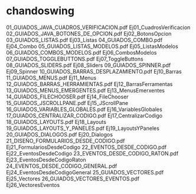 # chandoswing

01_GUIADOS_JAVA_CUADROS_VERIFICACION.pdf	Ej01_CuadrosVerificacion
02_GUIADOS_JAVA_BOTONES_DE_OPCION.pdf	Ej02_BotonsOpcion
03_GUIADOS_LISTAS.pdf	Ej03_Listas
04_GUIADOS_COMBO.pdf	Ej04_Combo
05_GUIADOS_LISTAS_MODELOS.pdf	Ej05_ListasModelos
06_GUIADOS_COMBOS_MODELOS.pdf	Ej06_CombosModelos
07_GUIADOS_TOGGLEBUTTONS.pdf	Ej07_ToggleButtons
08_GUIADOS_SLIDERS.pdf	Ej08_Sliders
09_GUIADOS_SPINNER.pdf	Ej09_Spinner
10_GUIADOS_BARRAS_DESPLAZAMIENTO.pdf	Ej10_Barras
11_GUIADOS_MENUS.pdf	Ej11_Menus
12_GUIADOS_BARRAS_HERRAMIENTAS.pdf	Ej12_BarrasFerramentas
13_GUIADOS_MENUS_EMERGENTES.pdf	Ej13_MenusEmerxentes
14_GUIADOS_FILECHOOSER.pdf	Ej14_FileChooser
15_GUIADOS_JSCROLLPANE.pdf	Ej15_JScrollPane
16_GUIADOS_VARIABLES_GLOBALES.pdf	Ej16_VariablesGlobales
17_GUIADOS_CENTRALIZAR_CODIGO.pdf	Ej17_CentralizarCodigo
18_GUIADOS_LAYOUTS.pdf	Ej18_Layouts
19_GUIADOS_LAYOUTS_Y_PANELES.pdf	Ej19_LayoutsYPaneles
20_GUIADOS_DIALOGOS.pdf	Ej20_Dialogos
21_DISEÑO_FORMULARIOS_DESDE_CODIGO.pdf	Ej21_FormulariosDesdeCodigo
22_EVENTOS_DESDE_CODIGO.pdf	Ej22_EventosDesdeCodigo
23_EVENTOS_DESDE_CODIGO_RATON.pdf	Ej23_EventosDesdeCodigoRaton
24_EVENTOS_DESDE_CODIGO_GENERAL.pdf	Ej24_EventosDesdeCodigoGeneral
25_GUIADOS_VECTORES.pdf	Ej25_Vectores
26_GUIADOS_VECTORES_EVENTOS.pdf	Ej26_VectoresEventos
